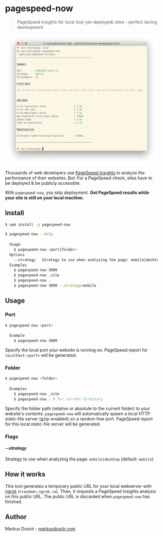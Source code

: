 # pagespeed-now

> PageSpeed Insights for local (not-yet-deployed) sites - perfect during development

![](screenshot.jpg)

Thousands of web developers use [PageSpeed Insights](https://developers.google.com/speed/pagespeed/insights/) to analyze the performance of their websites. But: For a PageSpeed check, sites have to be deployed & be publicly accessible.

With `pagespeed-now`, you skip deployment. **Get PageSpeed results while your site is still on your local machine.**

## Install

```sh
$ npm install -g pagespeed-now
```

```sh
$ pagespeed-now --help

  Usage
    $ pagespeed-now <port|folder>
  Options
    --strategy   Strategy to use when analyzing the page: mobile|desktop (default: mobile)
  Examples
    $ pagespeed-now 3000
    $ pagespeed-now _site
    $ pagespeed-now .
    $ pagespeed-now 3000 --strategy=mobile
```

## Usage

### Port

```sh
$ pagespeed-now <port>

  Example
    $ pagespeed-now 3000
```

Specify the local port your website is running on. PageSpeed report for `localhost:<port>` will be generated.

### Folder

```sh
$ pagespeed-now <folder>

  Examples
    $ pagespeed-now _site
    $ pagespeed-now . # for current directory
```

Specify the folder path (relative or absolute to the current folder) to your website's contents. `pagespeed-now` will automatically spawn a local HTTP static-file server (gzip-enabled) on a random free port. PageSpeed report for this local static-file server will be generated.

### Flags

#### --strategy

Strategy to use when analyzing the page: `mobile|desktop` (default: `mobile`)

## How it works

This tool generates a temporary public URL for your local webserver with [ngrok](https://ngrok.com) (`<random>.ngrok.io`). Then, it requests a PageSpeed Insights analysis on this public URL. The public URL is discarded when `pagespeed-now` has finished.

## Author

Markus Dosch - [markusdosch.com](https://markusdosch.com)
